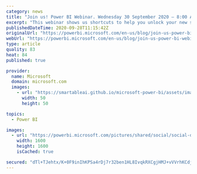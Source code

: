 ```yaml
---
category: news
title: "Join us! Power BI Webinar. Wednesday 30 September 2020 – 8:00 AM – 9:00 AM PDT"
excerpt: "This webinar shows us shortcuts to help you unlock your new superpower on your usual context and save a lot of time when working with Power BI together with Excel. "
publishedDateTime: 2020-09-28T11:15:42Z
originalUrl: "https://powerbi.microsoft.com/en-us/blog/join-us-power-bi-webinar-wednesday-30-september-2020-800-am-900-am-pdt/"
webUrl: "https://powerbi.microsoft.com/en-us/blog/join-us-power-bi-webinar-wednesday-30-september-2020-800-am-900-am-pdt/"
type: article
quality: 83
heat: 84
published: true

provider:
  name: Microsoft
  domain: microsoft.com
  images:
    - url: "https://smartableai.github.io/microsoft-power-bi/assets/images/organizations/microsoft.com-50x50.jpg"
      width: 50
      height: 50

topics:
  - Power BI

images:
  - url: "https://powerbi.microsoft.com/pictures/shared/social/social-default-image.png"
    width: 1600
    height: 1600
    isCached: true

secured: "dTl+TJehtx/K+0F9inIhKPSa4rDj7r32ben1HL8IvqkRXCgjHMJ+vVVrhKCdj2wK8u74iC5qZ7SIfL+Hof9tseDqTVeYnUpdv3wAyZHRuDnM+efi1t8a7PeKuc4YPqZYv4Q8118Ghuti7I5CaBPAWZGZNCL0XQISg0VW9wheZ9Lu7fwY65ZYpMW0NeQnXkR4nCeOUhc3EJ/y2QjAcKE8DFJ8S5LM5g6GxxtkaUEBi6TaC9MGnYrMN5EXBk9BAf2ECJxHfrS8/5i/O2HWYUoJMEJWjUfhLwKGuCFoCTy1CN5TrtQZWPL6H/lkfLVcw2mXXtnCYk1g2wESFK7R/787Y/ncNkNQdHYTQU3RsltMBMc=;gBO6JzusyKIf+mOXNlYeog=="
---
```


